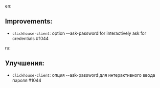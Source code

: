 en:

## Improvements:
* `clickhouse-client`: option --ask-password for interactively ask for credentials #1044



ru:

## Улучшения:
* `clickhouse-client`: опция --ask-password для интерактивного ввода пароля #1044
